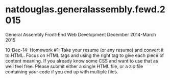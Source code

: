 # natdouglas.generalassembly.fewd.2015
General Assembly Front-End Web Development December 2014-March 2015

10-Dec-14: Homework #1: Take your resume (or any resume) and convert it to HTML. Focus on HTML tags and using the right tag to give each piece of content meaning. If you already know some CSS and want to use that as well feel free. Please submit either a single HTML file, or a zip file containing your code if you end up with multiple files.
